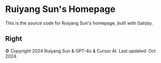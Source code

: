 # Ruiyang Sun's Homepage

This is the source code for Ruiyang Sun's homepage, built with Gatsby.

## Right

© Copyright 2024 Ruiyang Sun & GPT-4o & Cursor AI. Last updated: Oct 2024.
